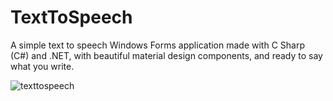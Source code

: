 # TextToSpeech

A simple text to speech Windows Forms application made with C Sharp (C#) and .NET, with beautiful material design components, and ready to say what you write.

![texttospeech](https://cloud.githubusercontent.com/assets/24621701/21527663/ffdb0e0c-cd2c-11e6-8d2e-a21722257be0.png)
